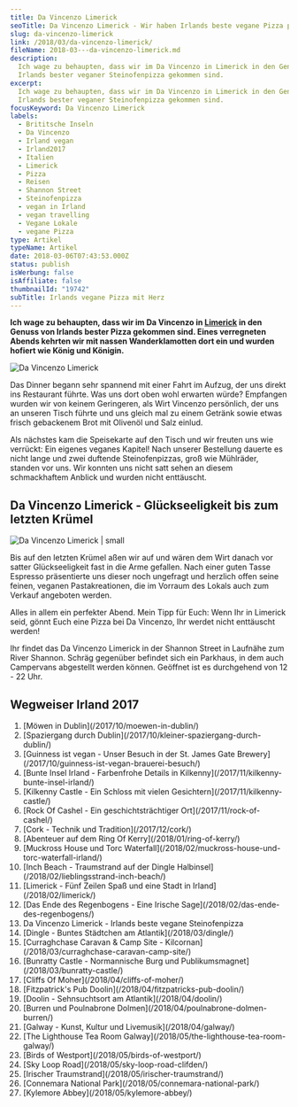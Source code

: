```yaml
---
title: Da Vincenzo Limerick
seoTitle: Da Vincenzo Limerick - Wir haben Irlands beste vegane Pizza probiert
slug: da-vincenzo-limerick
link: /2018/03/da-vincenzo-limerick/
fileName: 2018-03---da-vincenzo-limerick.md
description:
  Ich wage zu behaupten, dass wir im Da Vincenzo in Limerick in den Genuss von
  Irlands bester veganer Steinofenpizza gekommen sind.
excerpt:
  Ich wage zu behaupten, dass wir im Da Vincenzo in Limerick in den Genuss von
  Irlands bester veganer Steinofenpizza gekommen sind.
focusKeyword: Da Vincenzo Limerick
labels:
  - Brititsche Inseln
  - Da Vincenzo
  - Irland vegan
  - Irland2017
  - Italien
  - Limerick
  - Pizza
  - Reisen
  - Shannon Street
  - Steinofenpizza
  - vegan in Irland
  - vegan travelling
  - Vegane Lokale
  - vegane Pizza
type: Artikel
typeName: Artikel
date: 2018-03-06T07:43:53.000Z
status: publish
isWerbung: false
isAffiliate: false
thumbnailId: "19742"
subTitle: Irlands vegane Pizza mit Herz
---
```


<strong>Ich wage zu behaupten, dass wir im Da Vincenzo in
[Limerick](/2018/02/limerick/) in den Genuss von Irlands bester Pizza gekommen
sind. Eines verregneten Abends kehrten wir mit nassen Wanderklamotten dort ein
und wurden hofiert wie König und Königin.</strong>

![Da Vincenzo Limerick](http://cardamonchai.com/wp-content/uploads/2018/02/40224375811_473ae7ca4c_z-300x300.jpg)

Das Dinner begann sehr spannend mit einer Fahrt im Aufzug, der uns direkt ins
Restaurant führte. Was uns dort oben wohl erwarten würde? Empfangen wurden wir
von keinem Geringeren, als Wirt Vincenzo persönlich, der uns an unseren Tisch
führte und uns gleich mal zu einem Getränk sowie etwas frisch gebackenem Brot
mit Olivenöl und Salz einlud.

Als nächstes kam die Speisekarte auf den Tisch und wir freuten uns wie verrückt:
Ein eigenes veganes Kapitel! Nach unserer Bestellung dauerte es nicht lange und
zwei duftende Steinofenpizzas, groß wie Mühlräder, standen vor uns. Wir konnten
uns nicht satt sehen an diesem schmackhaftem Anblick und wurden nicht
enttäuscht.

## Da Vincenzo Limerick - Glückseeligkeit bis zum letzten Krümel

![Da Vincenzo Limerick | small](http://cardamonchai.com/wp-content/uploads/2018/02/25353373347_b6ea5f0c27_z-200x267.jpg)

Bis auf den letzten Krümel aßen wir auf und wären dem Wirt danach vor satter
Glückseeligkeit fast in die Arme gefallen. Nach einer guten Tasse Espresso
präsentierte uns dieser noch ungefragt und herzlich offen seine feinen, veganen
Pastakreationen, die im Vorraum des Lokals auch zum Verkauf angeboten werden.

Alles in allem ein perfekter Abend. Mein Tipp für Euch: Wenn Ihr in Limerick
seid, gönnt Euch eine Pizza bei Da Vincenzo, Ihr werdet nicht enttäuscht werden!

Ihr findet das Da Vincenzo Limerick in der Shannon Street in Laufnähe zum River
Shannon. Schräg gegenüber befindet sich ein Parkhaus, in dem auch Campervans
abgestellt werden können. Geöffnet ist es durchgehend von 12 - 22 Uhr.

## Wegweiser Irland 2017

<ol>
    <li> [Möwen in Dublin](/2017/10/moewen-in-dublin/) </li>
    <li> [Spaziergang durch Dublin](/2017/10/kleiner-spaziergang-durch-dublin/) </li>
    <li> [Guinness ist vegan - Unser Besuch in der St. James Gate Brewery](/2017/10/guinness-ist-vegan-brauerei-besuch/) </li>
    <li> [Bunte Insel Irland - Farbenfrohe Details in Kilkenny](/2017/11/kilkenny-bunte-insel-irland/) </li>
    <li> [Kilkenny Castle - Ein Schloss mit vielen Gesichtern](/2017/11/kilkenny-castle/) </li>
    <li> [Rock Of Cashel - Ein geschichtsträchtiger Ort](/2017/11/rock-of-cashel/) </li>
    <li> [Cork - Technik und Tradition](/2017/12/cork/) </li>
    <li> [Abenteuer auf dem Ring Of Kerry](/2018/01/ring-of-kerry/) </li>
    <li> [Muckross House und Torc Waterfall](/2018/02/muckross-house-und-torc-waterfall-irland/) </li>
    <li> [Inch Beach - Traumstrand auf der Dingle Halbinsel](/2018/02/lieblingsstrand-inch-beach/) </li>
    <li> [Limerick - Fünf Zeilen Spaß und eine Stadt in Irland](/2018/02/limerick/) </li>
    <li> [Das Ende des Regenbogens - Eine Irische Sage](/2018/02/das-ende-des-regenbogens/) </li>
    <li>Da Vincenzo Limerick - Irlands beste vegane Steinofenpizza</li>
    <li> [Dingle - Buntes Städtchen am Atlantik](/2018/03/dingle/) </li>
    <li> [Curraghchase Caravan &amp; Camp Site - Kilcornan](/2018/03/curraghchase-caravan-camp-site/) </li>
    <li> [Bunratty Castle - Normannische Burg und Publikumsmagnet](/2018/03/bunratty-castle/) </li>
    <li> [Cliffs Of Moher](/2018/04/cliffs-of-moher/) </li>
    <li> [Fitzpatrick's Pub Doolin](/2018/04/fitzpatricks-pub-doolin/) </li>
    <li> [Doolin - Sehnsuchtsort am Atlantik](/2018/04/doolin/) </li>
    <li> [Burren und Poulnabrone Dolmen](/2018/04/poulnabrone-dolmen-burren/) </li>
    <li> [Galway - Kunst, Kultur und Livemusik](/2018/04/galway/) </li>
    <li> [The Lighthouse Tea Room Galway](/2018/05/the-lighthouse-tea-room-galway/) </li>
    <li> [Birds of Westport](/2018/05/birds-of-westport/) </li>
    <li> [Sky Loop Road](/2018/05/sky-loop-road-clifden/) </li>
    <li> [Irischer Traumstrand](/2018/05/irischer-traumstrand/) </li>
    <li> [Connemara National Park](/2018/05/connemara-national-park/) </li>
    <li> [Kylemore Abbey](/2018/05/kylemore-abbey/) </li>
</ol>
